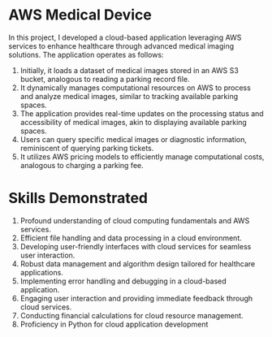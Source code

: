 # AWS Medical Device 
In this project, I developed a cloud-based application leveraging AWS services to enhance healthcare through advanced medical imaging solutions. 
The application operates as follows:

1. Initially, it loads a dataset of medical images stored in an AWS S3 bucket, analogous to reading a parking record file.
2. It dynamically manages computational resources on AWS to process and analyze medical images, similar to tracking available parking spaces.
3. The application provides real-time updates on the processing status and accessibility of medical images, akin to displaying available parking spaces.
4. Users can query specific medical images or diagnostic information, reminiscent of querying parking tickets.
5. It utilizes AWS pricing models to efficiently manage computational costs, analogous to charging a parking fee.

# Skills Demonstrated 
1. Profound understanding of cloud computing fundamentals and AWS services.
2. Efficient file handling and data processing in a cloud environment.
3. Developing user-friendly interfaces with cloud services for seamless user interaction.
4. Robust data management and algorithm design tailored for healthcare applications.
5. Implementing error handling and debugging in a cloud-based application.
6. Engaging user interaction and providing immediate feedback through cloud services.
7. Conducting financial calculations for cloud resource management.
8. Proficiency in Python for cloud application development
